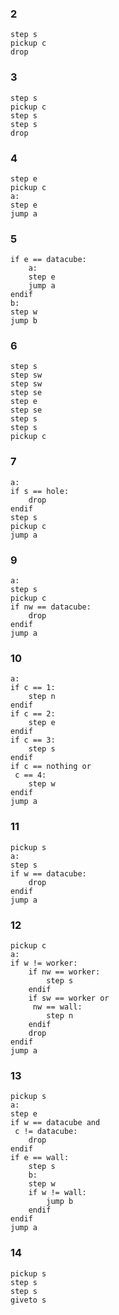 ### 2
```
step s
pickup c
drop
```

### 3
```
step s
pickup c
step s
step s
drop

```

### 4
```
step e
pickup c
a:
step e
jump a
```

### 5
```
if e == datacube:
	a:
	step e
	jump a
endif
b:
step w
jump b
```

### 6
```
step s
step sw
step sw
step se
step e
step se
step s
step s
pickup c
```

### 7
```
a:
if s == hole:
	drop
endif
step s
pickup c
jump a
```

### 9

```
a:
step s
pickup c
if nw == datacube:
	drop
endif
jump a
```

### 10
```
a:
if c == 1:
	step n
endif
if c == 2:
	step e
endif
if c == 3:
	step s
endif
if c == nothing or
 c == 4:
	step w
endif
jump a

```

### 11
```
pickup s
a:
step s
if w == datacube:
	drop
endif
jump a
```

### 12
```
pickup c
a:
if w != worker:
	if nw == worker:
		step s
	endif
	if sw == worker or
	 nw == wall:
		step n
	endif
	drop
endif
jump a
```

### 13
```
pickup s
a:
step e
if w == datacube and
 c != datacube:
	drop
endif
if e == wall:
	step s
	b:
	step w
	if w != wall:
		jump b
	endif
endif
jump a
```

### 14

```
pickup s
step s
step s
giveto s
```